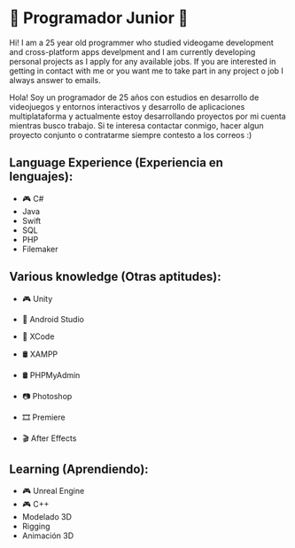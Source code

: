# :space_invader: Programador Junior :space_invader:

Hi! I am a 25 year old programmer who studied videogame development and cross-platform apps develpment and I am currently developing personal projects as I apply for any available jobs.
If you are interested in getting in contact with me or you want me to take part in any project o job I always answer to emails.

Hola! Soy un programador de 25 años con estudios en desarrollo de videojuegos y entornos interactivos y desarrollo de aplicaciones multiplataforma y actualmente estoy desarrollando proyectos por mi cuenta mientras busco trabajo.
Si te interesa contactar conmigo, hacer algun proyecto conjunto o contratarme siempre contesto a los correos :)

## Language Experience (Experiencia en lenguajes):

- :video_game: C#
- Java
- Swift
- SQL
- PHP
- Filemaker

## Various knowledge (Otras aptitudes):

- :video_game: Unity  
- :iphone: Android Studio
- :iphone: XCode
- 🛢 XAMPP
- 🛢 PHPMyAdmin
  
- :camera: Photoshop
- :film_strip: Premiere
- :clapper: After Effects

## Learning (Aprendiendo):
- :video_game: Unreal Engine
- :video_game: C++
- Modelado 3D
- Rigging
- Animación 3D

